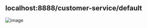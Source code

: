 ## localhost:8888/customer-service/default

![image](https://github.com/hayatelallaouy01/Micro-Services-Architecture-Ecom-emsi/assets/123452386/b14fa817-535b-4378-9177-a6a57a4c4e9d)

